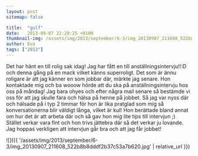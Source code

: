 ```yaml
---
layout: post
sitemap: false

title:  "gulf"
date:   2013-09-07 22:29:25 +0100
thumbnail-img: /assets/img/2013/september/6-3/img_20130907_211608_522b8b8dddf2b37c53a7b620.jpg
author: Eva
tags: ["2013"]
---
```


Det har hänt en till rolig sak idag! Jag har fått en till anställningsintervju!!:D och denna gång på en mack vilket känns superroligt. Det som är ännu roligare är att jag känner en som jobbar där, märkte jag senare. Hon kontaktade mig och ba wooow hörde att du ska på anställningsintervju hos oss på måndag! Jag bara ohyes och efter några mail senare så bestämde vi oss för att jag skulle fara och hälsa på henne på jobbet. Så jag var nyss där och hälsade på i typ 2 timmar för hon är lika pratglad som mig så konversationerna blir väldigt långa, vilket är kul! Hon berättade bland annat om hur det är att arbeta där och så gav hon mig lite tips till intervjun ;) Stället verkar vara fint och hon trivs jättebra där så det verkar ju lovande. Jag hoppas verkligen att intervjun går bra och att jag får jobbet!

![]({{ '/assets/img/2013/september/6-3/img_20130907_211608_522b8b8dddf2b37c53a7b620.jpg'  | relative_url }})

